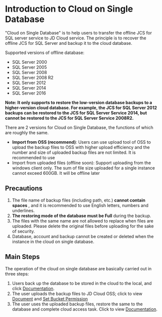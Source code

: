 # Introduction to Cloud on Single Database

"Cloud on Single Database" is to help users to transfer the offline JCS for SQL server service to JD Cloud service. The principle is to recover the offline JCS for SQL Server and backup it to the cloud database.

Supported versions of offline database:

- SQL Server 2000
- SQL Server 2005
- SQL Server 2008
- SQL Server 2008 R2
- SQL Server 2012
- SQL Server 2014
- SQL Server 2016

**Note: It only supports to restore the low-version database backups to a higher-version cloud database. For example, the JCS for SQL Server 2012 backups can be restored to the JCS for SQL Server Service 2014, but cannot be restored to the JCS for SQL Server Service 2008R2.**

There are 2 versions for Cloud on Single Database, the functions of which are roughly the same.
- **Import from OSS (recommend)**: Users can use upload tool of OSS to upload the backup files to OSS with higher upload efficiency and the number and size of uploaded backup files are not limited. It is recommended to use
- Import from uploaded files (offline soon): Support uploading from the windows client only. The sum of file size uploaded for a single instance cannot exceed 600GB. It will be offline later

## Precautions
1. The file name of backup files (including path, etc.) **cannot contain spaces** , and it is recommended to use English letters, numbers and underlines.
2. **The restoring mode of the database must be Full** during the backup.
3. The files with the same name are not allowed to replace when files are uploaded. Please delete the original files before uploading for the sake of security.
4. Database, account and backup cannot be created or deleted when the instance in the cloud on single database.

## Main Steps
The operation of the cloud on single database are basically carried out in three steps:

1. Users back up the database to be stored in the cloud to the local, and click [Documentation](./V2/Backup-Local-Database-v2.md).
2. The user uploads the backup files to JD Cloud OSS; click to view [Document](./V2/Upload-Backup-v2.md) and [Set Bucket Permission](./V2/Grant-File-Privilege-V2.md)
3. The user uses the uploaded backup files, restore the same to the database and complete cloud access task. Click to view [Documentation](./V2/Import-Backup-v2.md).
